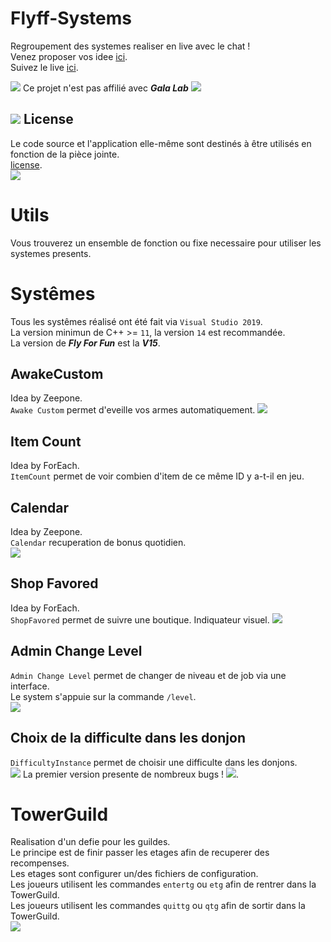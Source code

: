 # Flyff-Systems

Regroupement des systemes realiser en live avec le chat ! <br>
Venez proposer vos idee [ici](https://discord.gg/fZP7TWq). <br>
Suivez le live [ici](https://www.twitch.tv/s4oul/). <br>

![](https://img.icons8.com/color/24/000000/error.png) Ce projet n'est pas affilié avec ***Gala Lab*** ![](https://img.icons8.com/color/24/000000/error.png)<br>

## ![](https://img.icons8.com/color/24/000000/creative-commons--v1.png) License
Le code source et l'application elle-même sont destinés à être utilisés en fonction de la pièce jointe.<br>
[license](./LICENSE.md).<br>
![](https://mirrors.creativecommons.org/presskit/buttons/88x31/svg/by-nc-sa.svg)


# Utils
Vous trouverez un ensemble de fonction ou fixe necessaire pour utiliser les systemes presents.<br>

# Systêmes
Tous les systêmes réalisé ont été fait via `Visual Studio 2019`.<br>
La version minimun de C++ >= `11`, la version `14` est recommandée.<br>
La version de ***Fly For Fun*** est la ***V15***.<br>

## AwakeCustom
Idea by Zeepone.<br>
`Awake Custom` permet d'eveille vos armes automatiquement.
![](AwakeCustom/UIAwakeCustom.PNG)

## Item Count
Idea by ForEach.<br>
`ItemCount` permet de voir combien d'item de ce même ID y a-t-il en jeu.

## Calendar
Idea by Zeepone.<br>
`Calendar` recuperation de bonus quotidien.<br>
![](Calendar/calendar.PNG)

## Shop Favored
Idea by ForEach.<br>
`ShopFavored` permet de suivre une boutique. Indiquateur visuel.
![](ShopFavored/VendorShopFavored.png)

## Admin Change Level
`Admin Change Level` permet de changer de niveau et de job via une interface.<br>
Le system s'appuie sur la commande `/level`.<br>
![](AdminChangeLevel/AdminChangeLevel.png)

## Choix de la difficulte dans les donjon
`DifficultyInstance` permet de choisir une difficulte dans les donjons.<br>
![](https://img.icons8.com/color/24/000000/error.png) La premier version presente de nombreux bugs ! ![](https://img.icons8.com/color/24/000000/error.png).<br>


# TowerGuild
Realisation d'un defie pour les guildes.<br>
Le principe est de finir passer les etages afin de recuperer des recompenses.<br>
Les etages sont configurer un/des fichiers de configuration.<br>
Les joueurs utilisent les commandes `entertg` ou `etg` afin de rentrer dans la TowerGuild.<br>
Les joueurs utilisent les commandes `quittg` ou `qtg` afin de sortir dans la TowerGuild.<br>
![](TowerGuild/tower_guild.png)
